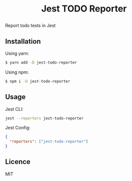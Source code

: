 <h1 align="center">
  <p>Jest TODO Reporter</p>
</h1>
Report todo tests in Jest

## Installation

Using yarn:

```bash
$ yarn add -D jest-todo-reporter
```

Using npm:

```bash
$ npm i -D jest-todo-reporter
```

## Usage

Jest CLI:

```bash
jest --reporters jest-todo-reporter
```

Jest Config:

```json
{
  "reporters": ["jest-todo-reporter"]
}
```

## Licence

MIT
